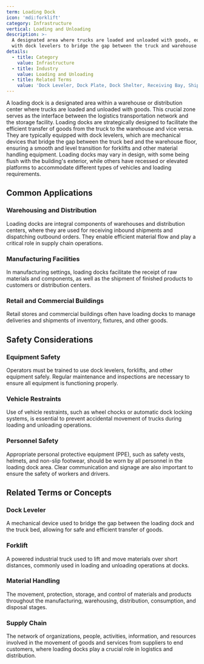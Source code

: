 ```yaml
---
term: Loading Dock
icon: 'mdi:forklift'
category: Infrastructure
vertical: Loading and Unloading
description: >-
  A designated area where trucks are loaded and unloaded with goods, equipped
  with dock levelers to bridge the gap between the truck and warehouse floor.
details:
  - title: Category
    value: Infrastructure
  - title: Industry
    value: Loading and Unloading
  - title: Related Terms
    value: 'Dock Leveler, Dock Plate, Dock Shelter, Receiving Bay, Shipping Bay'
---
```

A loading dock is a designated area within a warehouse or distribution center where trucks are loaded and unloaded with goods. This crucial zone serves as the interface between the logistics transportation network and the storage facility. Loading docks are strategically designed to facilitate the efficient transfer of goods from the truck to the warehouse and vice versa. They are typically equipped with dock levelers, which are mechanical devices that bridge the gap between the truck bed and the warehouse floor, ensuring a smooth and level transition for forklifts and other material handling equipment. Loading docks may vary in design, with some being flush with the building's exterior, while others have recessed or elevated platforms to accommodate different types of vehicles and loading requirements.

## Common Applications

### Warehousing and Distribution

Loading docks are integral components of warehouses and distribution centers, where they are used for receiving inbound shipments and dispatching outbound orders. They enable efficient material flow and play a critical role in supply chain operations.

### Manufacturing Facilities

In manufacturing settings, loading docks facilitate the receipt of raw materials and components, as well as the shipment of finished products to customers or distribution centers.

### Retail and Commercial Buildings

Retail stores and commercial buildings often have loading docks to manage deliveries and shipments of inventory, fixtures, and other goods.

## Safety Considerations

### Equipment Safety

Operators must be trained to use dock levelers, forklifts, and other equipment safely. Regular maintenance and inspections are necessary to ensure all equipment is functioning properly.

### Vehicle Restraints

Use of vehicle restraints, such as wheel chocks or automatic dock locking systems, is essential to prevent accidental movement of trucks during loading and unloading operations.

### Personnel Safety

Appropriate personal protective equipment (PPE), such as safety vests, helmets, and non-slip footwear, should be worn by all personnel in the loading dock area. Clear communication and signage are also important to ensure the safety of workers and drivers.

## Related Terms or Concepts

### Dock Leveler

A mechanical device used to bridge the gap between the loading dock and the truck bed, allowing for safe and efficient transfer of goods.

### Forklift

A powered industrial truck used to lift and move materials over short distances, commonly used in loading and unloading operations at docks.

### Material Handling

The movement, protection, storage, and control of materials and products throughout the manufacturing, warehousing, distribution, consumption, and disposal stages.

### Supply Chain

The network of organizations, people, activities, information, and resources involved in the movement of goods and services from suppliers to end customers, where loading docks play a crucial role in logistics and distribution.
